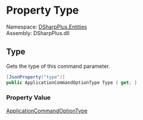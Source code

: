 # Property Type

Namespace: [DSharpPlus.Entities](DSharpPlus.Entities.md)  
Assembly: DSharpPlus.dll

## <a id="DSharpPlus_Entities_DiscordApplicationCommandOption_Type"></a>Type

Gets the type of this command parameter.

```csharp
[JsonProperty("type")]
public ApplicationCommandOptionType Type { get; }
```

### Property Value

[ApplicationCommandOptionType](DSharpPlus.ApplicationCommandOptionType.md)

